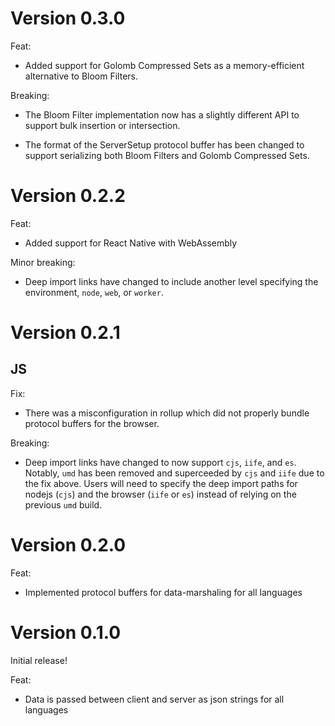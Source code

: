 # Version 0.3.0

Feat:

- Added support for Golomb Compressed Sets as a memory-efficient alternative to Bloom Filters.

Breaking:

- The Bloom Filter implementation now has a slightly different API to support bulk insertion or intersection.

- The format of the ServerSetup protocol buffer has been changed to support serializing both Bloom Filters and Golomb Compressed Sets.

# Version 0.2.2

Feat:

- Added support for React Native with WebAssembly

Minor breaking:

- Deep import links have changed to include another level specifying the environment, `node`, `web`, or `worker`.

# Version 0.2.1

## JS

Fix:

- There was a misconfiguration in rollup which did not properly bundle protocol buffers for the browser.

Breaking:

- Deep import links have changed to now support `cjs`, `iife`, and `es`. Notably, `umd` has been removed and superceeded by `cjs` and `iife` due to the fix above. Users will need to specify the deep import paths for nodejs (`cjs`) and the browser (`iife` or `es`) instead of relying on the previous `umd` build.

# Version 0.2.0

Feat:

- Implemented protocol buffers for data-marshaling for all languages

# Version 0.1.0

Initial release!

Feat:

- Data is passed between client and server as json strings for all languages

